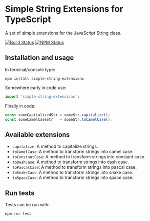 # Simple String Extensions for TypeScript

A set of simple extensions for the JavaScript String class.

[![Build Status](https://travis-ci.org/marcoschaule/simple-string-extensions.svg?branch=master)](https://travis-ci.org/marcoschaule/simple-string-extensions)
[![NPM Status](https://img.shields.io/npm/v/simple-string-extensions.svg)](https://travis-ci.org/marcoschaule/simple-string-extensions)

## Installation and usage

In terminal/console type:

```npm
npm install simple-string-extensions
```

Somewhere early in code use:

```typescript
import 'simple-string-extensions';
```

Finally in code:

```typescript
const someCapitalizedStr = someStr.capitalize();
const someCamelCaseStr   = someStr.toCamelCase();
```


## Available extensions

* `capitalize`: A method to capitalize strings.
* `toCamelCase`: A method to transform strings into camel case.
* `toConstantCase`: A method to transform strings into constant case.
* `toDashCase`: A method to transform strings into dash case.
* `toPascalCase`: A method to transform strings into pascal case.
* `toSnakeCase`: A method to transform strings into snake case.
* `toSpaceCase`: A method to transform strings into space case.


## Run tests

Tests can be run with:

```npm
npm run test
```

